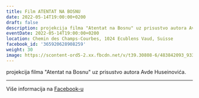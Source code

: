 ```yaml
---
title: Film ATENTAT NA BOSNU
date: 2022-05-14T19:00:00+0200
draft: false
description: projekcija filma "Atentat na Bosnu" uz prisustvo autora Avde Huseinovića.
eventDate: 2022-05-14T19:00:00+0200
location: Chemin des Champs-Courbes, 1024 Ecublens Vaud, Suisse
facebook_id: '365920628908259'
weight: 30
image: https://scontent-ord5-2.xx.fbcdn.net/v/t39.30808-6/483842093_9330013443761058_8599832410174975788_n.jpg?_nc_cat=104&ccb=1-7&_nc_sid=9e60e4&_nc_ohc=NM9Kmx8CeE0Q7kNvwHfD8Kk&_nc_oc=AdkcADhFte8lh0F1R3uJvY715ri_thkG9btXg4zsypXwTa0_3uDi1xc7uuvqqqLqjFA&_nc_zt=23&_nc_ht=scontent-ord5-2.xx&edm=ABTKTjYEAAAA&_nc_gid=krEkOe_1kG9AwQQW5SHnLw&oh=00_AfRtmfXqlia1XsnhQ_c2MUODvuTfgvIeqAG4OjL0pFOd-Q&oe=687250D3
---
```


projekcija filma "Atentat na Bosnu" uz prisustvo autora Avde Huseinovića.

---

Više informacija na [Facebook-u](https://facebook.com/events/365920628908259)
